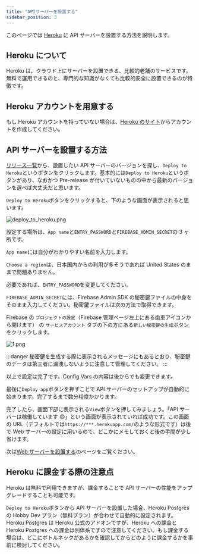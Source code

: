```yaml
---
title: "APIサーバーを設置する"
sidebar_position: 3
---
```


このページでは [Heroku](https://jp.heroku.com) に API サーバーを設置する方法を説明します。

## Heroku について

Heroku は、クラウド上にサーバーを設置できる、比較的老舗のサービスです。無料で運用できるのと、専門的な知識がなくても比較的安全に設置できるのが特徴です。

## Heroku アカウントを用意する

もし Heroku アカウントを持っていない場合は、[Heroku のサイト](https://jp.heroku.com)からアカウントを作成してください。

## API サーバーを設置する方法

[リリース一覧](https://github.com/flocon-trpg/servers/releases)から、設置したい API サーバーのバージョンを探し、`Deploy to Heroku`というボタンをクリックします。基本的には`Deploy to Heroku`というボタンがあり、なおかつ Pre-release が付いていないものの中から最新のバージョンを選べば大丈夫だと思います。

`Deploy to Heroku`ボタンをクリックすると、下のような画面が表示されると思います。

![deploy_to_heroku.png](/img/docs/heroku/deploy_to_heroku.png)

設定する場所は、`App name`と`ENTRY_PASSWORD`と`FIREBASE_ADMIN_SECRET`の 3 ヶ所です。

`App name`には自分がわかりやすい名前を入力します。

`Choose a region`は、日本国内からの利用が多そうであれば United States のままで問題ありません。

必要であれば、`ENTRY_PASSWORD`を変更してください。

`FIREBASE_ADMIN_SECRET`には、Firebase Admin SDK の秘密鍵ファイルの中身をそのまま入力してください。秘密鍵ファイルは次の方法で取得できます。

Firebase の `プロジェクトの設定`（Firebase 管理ページ左上にある歯車アイコンから開けます） の `サービスアカウント` タブの下の方にある`新しい秘密鍵の生成`ボタンをクリックします。

![1.png](/img/docs/vars/firebase_admin/1.png)

:::danger
秘密鍵を生成する際に表示されるメッセージにもあるとおり、秘密鍵のデータは第三者に漏洩しないように注意して管理してください。
:::

以上で設定は完了です。Config Vars の内容は後からでも変更できます。

最後に`Deploy app`ボタンを押すことで API サーバーのセットアップが自動的に始まります。完了するまで数分程度かかります。

完了したら、画面下部に表示される`View`ボタンを押してみましょう。「API サーバーは稼働しています 😊」という画面が表示されていれば成功です。この画面の URL（デフォルトでは`https://***.herokuapp.com/`のような形式です）は後で Web サーバーの設定に用いるので、どこかにメモしておくと後の手間が少し省けます。

次は[Web サーバーを設置する](./web_server.md)のページをご覧ください。

## Heroku に課金する際の注意点

Heroku は無料で利用できますが、課金することで API サーバーの性能をアップグレードすることも可能です。

`Deploy to Heroku`ボタンから API サーバーを設置した場合、Heroku Postgres の Hobby Dev プラン（無料プラン）が合わせて自動的に設定されます。Heroku Postgres は Heroku 公式のアドオンですが、Heroku への課金と Heroku Postgres への課金は別体系ですので注意してください。もし課金する場合は、どこにボトルネックがあるかを確認してからどのように課金するかを事前に検討してください。
